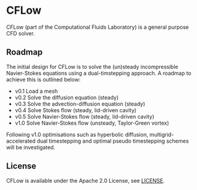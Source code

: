 # CFLow

CFLow (part of the Computational Fluids Laboratory) is a general purpose CFD solver.

## Roadmap

The initial design for CFLow is to solve the (un)steady incompressible Navier-Stokes equations using
a dual-timstepping approach.
A roadmap to achieve this is outlined below:

- v0.1 Load a mesh
- v0.2 Solve the diffusion equation (steady)
- v0.3 Solve the advection-diffusion equation (steady)
- v0.4 Solve Stokes flow (steady, lid-driven cavity)
- v0.5 Solve Navier-Stokes flow (steady, lid-driven cavity)
- v1.0 Solve Navier-Stokes flow (unsteady, Taylor-Green vortex)

Following v1.0 optimisations such as hyperbolic diffusion, multigrid-accelerated dual timestepping
and optimal pseudo timestepping schemes will be investigated.

## License

CFLow is available under the Apache 2.0 License, see [LICENSE](LICENSE.txt).
